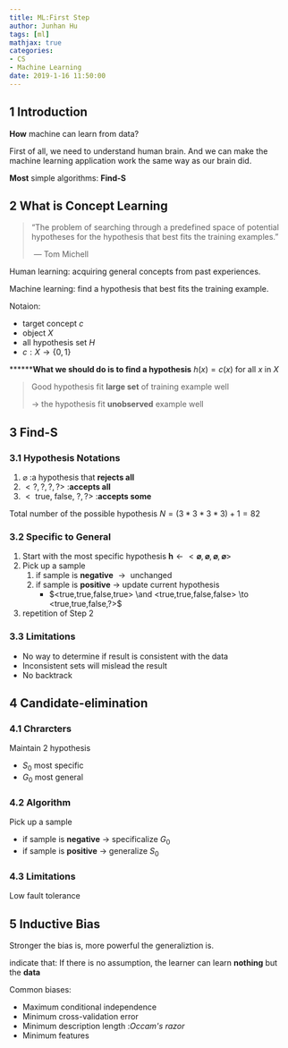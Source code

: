 ```yaml
---
title: ML:First Step
author: Junhan Hu
tags: [ml]
mathjax: true
categories:
- CS
- Machine Learning
date: 2019-1-16 11:50:00
---
```


## 1 Introduction

**How** machine can learn from data?

First of all, we need to understand human brain. And we can make the machine learning application work the same way as our brain did.

<!-- more -->

**Most** simple algorithms: **Find-S**

## 2 What is Concept Learning

> “The problem of searching through a predefined space of potential hypotheses for the hypothesis that best fits the training examples.”
>
> ​							— Tom Michell

Human learning: acquiring general concepts from past experiences.

Machine learning: find a hypothesis that best fits the training example.

Notaion:

* target concept $c$
* object $X$
* all hypothesis set $H$ 
* $c : X \to \{ 0,1 \}$ 

**\******What we should do is to find a hypothesis** $h ( x ) = c ( x ) \text { for all } x \text { in } X$ 

> Good hypothesis fit **large set** of training example well 
>
> $\to$ the hypothesis fit **unobserved** example well

## 3 Find-S

### 3.1 Hypothesis Notations

1. $\varnothing$ :a hypothesis that **rejects all**
2. $< ? , ? , ? , ? >$ :**accepts all**
3. $< \text { true, false, } ? , ? >$ :**accepts some**

Total number of the possible hypothesis $N=(3*3*3*3)+1=82$ 

### 3.2 Specific to General

1. Start with the most specific hypothesis $\mathbf { h } \leftarrow < \boldsymbol { \varnothing } , \boldsymbol { \varnothing } , \boldsymbol { \varnothing } , \boldsymbol { \varnothing } >$ 
2. Pick up a sample
   1. if sample is **negative** $\to​$ unchanged
   2. if sample is **positive** $\to$ update current hypothesis 
      * $<true,true,false,true> \and <true,true,false,false> \to <true,true,false,?>$
3. repetition of Step 2

### 3.3 Limitations

* No way to determine if result is consistent with the data
* Inconsistent sets will mislead the result
* No backtrack

## 4 Candidate-elimination

### 4.1 Chrarcters

Maintain 2 hypothesis

* $S_0$ most specific
* $G_0$ most general

### 4.2 Algorithm

Pick up a sample

* if sample is **negative** $\to$ specificalize $G_0$ 
* if sample is **positive**  $\to$  generalize $S_0$ 

### 4.3 Limitations

Low fault tolerance

## 5 Inductive Bias

Stronger the bias is, more powerful the generaliztion is.

indicate that: If there is no assumption, the learner can learn **nothing** but the **data** 

Common biases:

* Maximum conditional independence
* Minimum cross-validation error
* Minimum description length :*Occam's razor*
* Minimum features